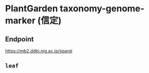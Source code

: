# PlantGarden taxonomy-genome-marker (信定)

## Endpoint
https://mb2.ddbj.nig.ac.jp/sparql

## `leaf`

```